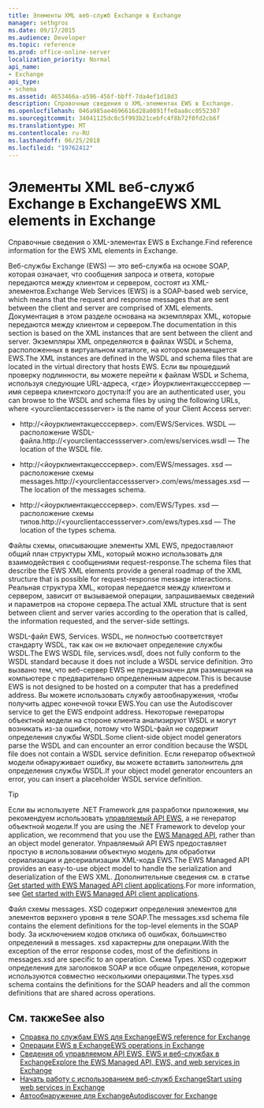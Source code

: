 ```yaml
---
title: Элементы XML веб-служб Exchange в Exchange
manager: sethgros
ms.date: 09/17/2015
ms.audience: Developer
ms.topic: reference
ms.prod: office-online-server
localization_priority: Normal
api_name:
- Exchange
api_type:
- schema
ms.assetid: 4653466a-a596-456f-bbff-7da4ef1d18d3
description: Справочные сведения о XML-элементах EWS в Exchange.
ms.openlocfilehash: 046a985ae4696616d28a0891ffe0aa8cc0552307
ms.sourcegitcommit: 34041125dc8c5f993b21cebfc4f8b72f0fd2cb6f
ms.translationtype: MT
ms.contentlocale: ru-RU
ms.lasthandoff: 06/25/2018
ms.locfileid: "19762412"
---
```

# <a name="ews-xml-elements-in-exchange"></a><span data-ttu-id="00372-103">Элементы XML веб-служб Exchange в Exchange</span><span class="sxs-lookup"><span data-stu-id="00372-103">EWS XML elements in Exchange</span></span>

<span data-ttu-id="00372-104">Справочные сведения о XML-элементах EWS в Exchange.</span><span class="sxs-lookup"><span data-stu-id="00372-104">Find reference information for the EWS XML elements in Exchange.</span></span>
  
<span data-ttu-id="00372-105">Веб-службы Exchange (EWS) — это веб-служба на основе SOAP, которая означает, что сообщения запроса и ответа, которые передаются между клиентом и сервером, состоят из XML-элементов.</span><span class="sxs-lookup"><span data-stu-id="00372-105">Exchange Web Services (EWS) is a SOAP-based web service, which means that the request and response messages that are sent between the client and server are comprised of XML elements.</span></span> <span data-ttu-id="00372-106">Документация в этом разделе основана на экземплярах XML, которые передаются между клиентом и сервером.</span><span class="sxs-lookup"><span data-stu-id="00372-106">The documentation in this section is based on the XML instances that are sent between the client and server.</span></span> <span data-ttu-id="00372-107">Экземпляры XML определяются в файлах WSDL и Schema, расположенных в виртуальном каталоге, на котором размещается EWS.</span><span class="sxs-lookup"><span data-stu-id="00372-107">The XML instances are defined in the WSDL and schema files that are located in the virtual directory that hosts EWS.</span></span> <span data-ttu-id="00372-108">Если вы прошедший проверку подлинности, вы можете перейти к файлам WSDL и Schema, используя следующие URL-адреса, \<где\> Йоурклиентакцесссервер — имя сервера клиентского доступа:</span><span class="sxs-lookup"><span data-stu-id="00372-108">If you are an authenticated user, you can browse to the WSDL and schema files by using the following URLs, where \<yourclientaccessserver\> is the name of your Client Access server:</span></span>
  
- <span data-ttu-id="00372-109">http://\<йоурклиентакцесссервер\>. com/EWS/Services. WSDL — расположение WSDL-файла.</span><span class="sxs-lookup"><span data-stu-id="00372-109">http://\<yourclientaccessserver\>.com/ews/services.wsdl — The location of the WSDL file.</span></span>
    
- <span data-ttu-id="00372-110">http://\<йоурклиентакцесссервер\>. com/EWS/messages. xsd — расположение схемы messages.</span><span class="sxs-lookup"><span data-stu-id="00372-110">http://\<yourclientaccessserver\>.com/ews/messages.xsd — The location of the messages schema.</span></span>
    
- <span data-ttu-id="00372-111">http://\<йоурклиентакцесссервер\>. com/EWS/Types. xsd — расположение схемы типов.</span><span class="sxs-lookup"><span data-stu-id="00372-111">http://\<yourclientaccessserver\>.com/ews/types.xsd — The location of the types schema.</span></span>
    
<span data-ttu-id="00372-112">Файлы схемы, описывающие элементы XML EWS, предоставляют общий план структуры XML, который можно использовать для взаимодействия с сообщениями request-response.</span><span class="sxs-lookup"><span data-stu-id="00372-112">The schema files that describe the EWS XML elements provide a general roadmap of the XML structure that is possible for request-response message interactions.</span></span> <span data-ttu-id="00372-113">Реальная структура XML, которая передается между клиентом и сервером, зависит от вызываемой операции, запрашиваемых сведений и параметров на стороне сервера.</span><span class="sxs-lookup"><span data-stu-id="00372-113">The actual XML structure that is sent between client and server varies according to the operation that is called, the information requested, and the server-side settings.</span></span>
  
<span data-ttu-id="00372-114">WSDL-файл EWS, Services. WSDL, не полностью соответствует стандарту WSDL, так как он не включает определение службы WSDL.</span><span class="sxs-lookup"><span data-stu-id="00372-114">The EWS WSDL file, services.wsdl, does not fully conform to the WSDL standard because it does not include a WSDL service definition.</span></span> <span data-ttu-id="00372-115">Это вызвано тем, что веб-сервер EWS не предназначен для размещения на компьютере с предварительно определенным адресом.</span><span class="sxs-lookup"><span data-stu-id="00372-115">This is because EWS is not designed to be hosted on a computer that has a predefined address.</span></span> <span data-ttu-id="00372-116">Вы можете использовать службу автообнаружения, чтобы получить адрес конечной точки EWS.</span><span class="sxs-lookup"><span data-stu-id="00372-116">You can use the Autodiscover service to get the EWS endpoint address.</span></span> <span data-ttu-id="00372-117">Некоторые генераторы объектной модели на стороне клиента анализируют WSDL и могут возникать из-за ошибки, потому что WSDL-файл не содержит определения службы WSDL.</span><span class="sxs-lookup"><span data-stu-id="00372-117">Some client-side object model generators parse the WSDL and can encounter an error condition because the WSDL file does not contain a WSDL service definition.</span></span> <span data-ttu-id="00372-118">Если генератор объектной модели обнаруживает ошибку, вы можете вставить заполнитель для определения службы WSDL.</span><span class="sxs-lookup"><span data-stu-id="00372-118">If your object model generator encounters an error, you can insert a placeholder WSDL service definition.</span></span>
  
> [!TIP]
> <span data-ttu-id="00372-119">Если вы используете .NET Framework для разработки приложения, мы рекомендуем использовать [управляемый API EWS](http://aka.ms/ews-managed-api-readme), а не генератор объектной модели.</span><span class="sxs-lookup"><span data-stu-id="00372-119">If you are using the .NET Framework to develop your application, we recommend that you use the [EWS Managed API](http://aka.ms/ews-managed-api-readme), rather than an object model generator.</span></span> <span data-ttu-id="00372-120">Управляемый API EWS предоставляет простую в использовании объектную модель для обработки сериализации и десериализации XML-кода EWS.</span><span class="sxs-lookup"><span data-stu-id="00372-120">The EWS Managed API provides an easy-to-use object model to handle the serialization and deserialization of the EWS XML.</span></span> <span data-ttu-id="00372-121">Дополнительные сведения см. в статье [Get started with EWS Managed API client applications](http://msdn.microsoft.com/library/c2267733-6f4f-49e5-9614-1e4a24c3af1a%28Office.15%29.aspx).</span><span class="sxs-lookup"><span data-stu-id="00372-121">For more information, see [Get started with EWS Managed API client applications](http://msdn.microsoft.com/library/c2267733-6f4f-49e5-9614-1e4a24c3af1a%28Office.15%29.aspx).</span></span> 
  
<span data-ttu-id="00372-122">Файл схемы messages. XSD содержит определения элементов для элементов верхнего уровня в теле SOAP.</span><span class="sxs-lookup"><span data-stu-id="00372-122">The messages.xsd schema file contains the element definitions for the top-level elements in the SOAP body.</span></span> <span data-ttu-id="00372-123">За исключением кодов отклика об ошибках, большинство определений в messages. xsd характерны для операции.</span><span class="sxs-lookup"><span data-stu-id="00372-123">With the exception of the error response codes, most of the definitions in messages.xsd are specific to an operation.</span></span> <span data-ttu-id="00372-124">Схема Types. XSD содержит определения для заголовков SOAP и все общие определения, которые используются совместно несколькими операциями.</span><span class="sxs-lookup"><span data-stu-id="00372-124">The types.xsd schema contains the definitions for the SOAP headers and all the common definitions that are shared across operations.</span></span>
  
## <a name="see-also"></a><span data-ttu-id="00372-125">См. также</span><span class="sxs-lookup"><span data-stu-id="00372-125">See also</span></span>

- [<span data-ttu-id="00372-126">Справка по службам EWS для Exchange</span><span class="sxs-lookup"><span data-stu-id="00372-126">EWS reference for Exchange</span></span>](ews-reference-for-exchange.md)
- [<span data-ttu-id="00372-127">Операции EWS в Exchange</span><span class="sxs-lookup"><span data-stu-id="00372-127">EWS operations in Exchange</span></span>](ews-operations-in-exchange.md)
- [<span data-ttu-id="00372-128">Сведения об управляемом API EWS, EWS и веб-службах в Exchange</span><span class="sxs-lookup"><span data-stu-id="00372-128">Explore the EWS Managed API, EWS, and web services in Exchange</span></span>](../exchange-web-services/explore-the-ews-managed-api-ews-and-web-services-in-exchange.md)
- [<span data-ttu-id="00372-129">Начать работу с использованием веб-служб Exchange</span><span class="sxs-lookup"><span data-stu-id="00372-129">Start using web services in Exchange</span></span>](../exchange-web-services/start-using-web-services-in-exchange.md)
- [<span data-ttu-id="00372-130">Автообнаружение для Exchange</span><span class="sxs-lookup"><span data-stu-id="00372-130">Autodiscover for Exchange</span></span>](../exchange-web-services/autodiscover-for-exchange.md)
    

